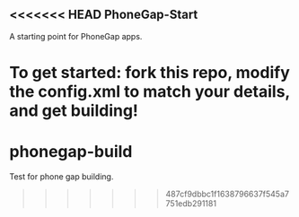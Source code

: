 <<<<<<< HEAD
PhoneGap-Start
---

A starting point for PhoneGap apps.

To get started: fork this repo, modify the config.xml to match your details, and get building!
=======
phonegap-build
==============

Test for phone gap building.
>>>>>>> 487cf9dbbc1f1638796637f545a7751edb291181
